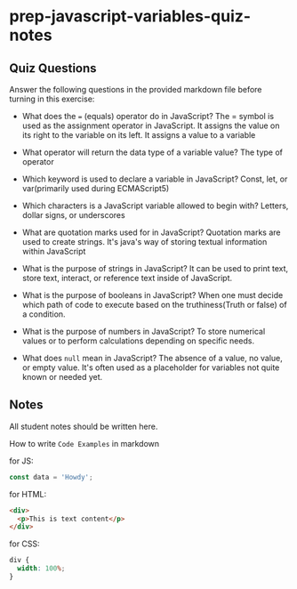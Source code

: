 # prep-javascript-variables-quiz-notes

## Quiz Questions

Answer the following questions in the provided markdown file before turning in this exercise:

- What does the `=` (equals) operator do in JavaScript?
  The = symbol is used as the assignment operator in JavaScript. It assigns the value on its right to the variable on its left.
  It assigns a value to a variable

- What operator will return the data type of a variable value?
  The type of operator

- Which keyword is used to declare a variable in JavaScript?
  Const, let, or var(primarily used during ECMAScript5)

- Which characters is a JavaScript variable allowed to begin with?
  Letters, dollar signs, or underscores

- What are quotation marks used for in JavaScript?
  Quotation marks are used to create strings.
  It's java's way of storing textual information within JavaScript

- What is the purpose of strings in JavaScript?
  It can be used to print text, store text, interact, or reference text inside of JavaScript.

- What is the purpose of booleans in JavaScript?
  When one must decide which path of code to execute based on the truthiness(Truth or false) of a condition.

- What is the purpose of numbers in JavaScript?
  To store numerical values or to perform calculations depending on specific needs.

- What does `null` mean in JavaScript?
  The absence of a value, no value, or empty value. It's often used as a placeholder for variables not quite known or needed yet.

## Notes

All student notes should be written here.

How to write `Code Examples` in markdown

for JS:

```javascript
const data = 'Howdy';
```

for HTML:

```html
<div>
  <p>This is text content</p>
</div>
```

for CSS:

```css
div {
  width: 100%;
}
```
